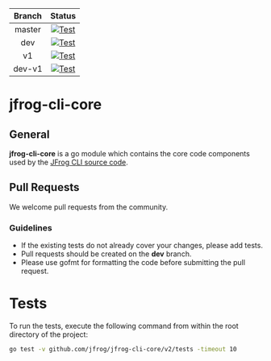| Branch |                                                                                             Status                                                                                              |
| :----: | :---------------------------------------------------------------------------------------------------------------------------------------------------------------------------------------------: |
| master | [![Test](https://github.com/jfrog/jfrog-cli-core/actions/workflows/test.yml/badge.svg?branch=master)](https://github.com/jfrog/jfrog-cli-core/actions/workflows/test.yml?query=branch%3Amaster) |
|  dev   |    [![Test](https://github.com/jfrog/jfrog-cli-core/actions/workflows/test.yml/badge.svg?branch=dev)](https://github.com/jfrog/jfrog-cli-core/actions/workflows/test.yml?query=branch%3Adev)    |
|   v1   |     [![Test](https://github.com/jfrog/jfrog-cli-core/actions/workflows/test.yml/badge.svg?branch=v1)](https://github.com/jfrog/jfrog-cli-core/actions/workflows/test.yml?query=branch%3Av1)     |
| dev-v1 | [![Test](https://github.com/jfrog/jfrog-cli-core/actions/workflows/test.yml/badge.svg?branch=dev-v1)](https://github.com/jfrog/jfrog-cli-core/actions/workflows/test.yml?query=branch%3Adev-v1) |

# jfrog-cli-core

## General

**jfrog-cli-core** is a go module which contains the core code components used by the [JFrog CLI source code](https://github.com/jfrog/jfrog-cli).

## Pull Requests

We welcome pull requests from the community.

### Guidelines

- If the existing tests do not already cover your changes, please add tests.
- Pull requests should be created on the **dev** branch.
- Please use gofmt for formatting the code before submitting the pull request.

# Tests

To run the tests, execute the following command from within the root directory of the project:

```sh
go test -v github.com/jfrog/jfrog-cli-core/v2/tests -timeout 10
```
